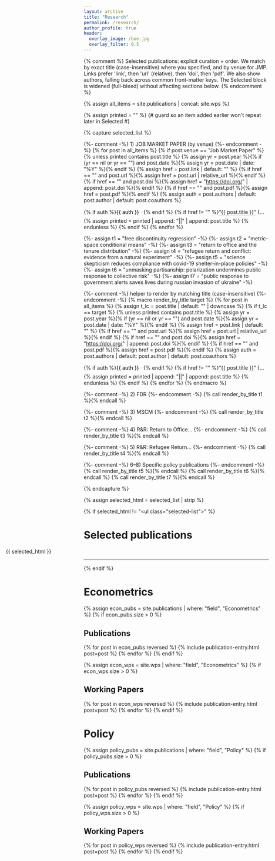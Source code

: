 ```yaml
---
layout: archive
title: "Research"
permalink: /research/
author_profile: true
header:
  overlay_image: /boe.jpg
  overlay_filter: 0.5
---
```


{% comment %}
Selected publications: explicit curation + order.
We match by exact title (case-insensitive) where you specified, and by venue for JMP.
Links prefer 'link', then 'url' (relative), then 'doi', then 'pdf'.
We also show authors, falling back across common front-matter keys.
The Selected block is widened (full-bleed) without affecting sections below.
{% endcomment %}

{% assign all_items = site.publications | concat: site.wps %}

{% assign printed = "" %} {# guard so an item added earlier won't repeat later in Selected #}

{% capture selected_list %}
<ul class="selected-list">

  {%- comment -%} 1) JOB MARKET PAPER (by venue) {%- endcomment -%}
  {% for post in all_items %}
    {% if post.venue == "Job Market Paper" %}
      {% unless printed contains post.title %}
        {% assign yr = post.year %}{% if (yr == nil or yr == "") and post.date %}{% assign yr = post.date | date: "%Y" %}{% endif %}
        {% assign href = post.link | default: "" %}
        {% if href == "" and post.url %}{% assign href = post.url | relative_url %}{% endif %}
        {% if href == "" and post.doi %}{% assign href = "https://doi.org/" | append: post.doi %}{% endif %}
        {% if href == "" and post.pdf %}{% assign href = post.pdf %}{% endif %}
        {% assign auth = post.authors | default: post.author | default: post.coauthors %}
        <li class="one-line-pub">
          {% if auth %}<span class="pub-authors">{{ auth }}</span><span class="sep"> · </span>{% endif %}
          {% if href != "" %}<a href="{{ href }}" class="pub-title" target="_blank" rel="noopener">“{{ post.title }}”</a>
          {% else %}<span class="pub-title">“{{ post.title }}”</span>{% endif %}
          {% if yr %} <span class="pub-year">({{ yr }})</span>{% endif %}.
          <em class="pub-venue">{{ post.venue }}</em>
        </li>
        {% assign printed = printed | append: "||" | append: post.title %}
      {% endunless %}
    {% endif %}
  {% endfor %}

  {%- assign t1 = "free discontinuity regression" -%}
  {%- assign t2 = "metric-space conditional means" -%}
  {%- assign t3 = "return to office and the tenure distribution" -%}
  {%- assign t4 = "refugee return and conflict: evidence from a natural experiment" -%}
  {%- assign t5 = "science skepticism reduces compliance with covid-19 shelter-in-place policies" -%}
  {%- assign t6 = "unmasking partisanship: polarization undermines public response to collective risk" -%}
  {%- assign t7 = "public response to government alerts saves lives during russian invasion of ukraine" -%}

  {%- comment -%} helper to render by matching title (case-insensitive) {%- endcomment -%}
  {% macro render_by_title target %}
    {% for post in all_items %}
      {% assign t_lc = post.title | default: "" | downcase %}
      {% if t_lc == target %}
        {% unless printed contains post.title %}
          {% assign yr = post.year %}{% if (yr == nil or yr == "") and post.date %}{% assign yr = post.date | date: "%Y" %}{% endif %}
          {% assign href = post.link | default: "" %}
          {% if href == "" and post.url %}{% assign href = post.url | relative_url %}{% endif %}
          {% if href == "" and post.doi %}{% assign href = "https://doi.org/" | append: post.doi %}{% endif %}
          {% if href == "" and post.pdf %}{% assign href = post.pdf %}{% endif %}
          {% assign auth = post.authors | default: post.author | default: post.coauthors %}
          <li class="one-line-pub">
            {% if auth %}<span class="pub-authors">{{ auth }}</span><span class="sep"> · </span>{% endif %}
            {% if href != "" %}<a href="{{ href }}" class="pub-title" target="_blank" rel="noopener">“{{ post.title }}”</a>
            {% else %}<span class="pub-title">“{{ post.title }}”</span>{% endif %}
            {% if yr %} <span class="pub-year">({{ yr }})</span>{% endif %}.
            <em class="pub-venue">{{ post.venue }}</em>
          </li>
          {% assign printed = printed | append: "||" | append: post.title %}
        {% endunless %}
      {% endif %}
    {% endfor %}
  {% endmacro %}

  {%- comment -%} 2) FDR {%- endcomment -%}
  {% call render_by_title t1 %}{% endcall %}

  {%- comment -%} 3) MSCM {%- endcomment -%}
  {% call render_by_title t2 %}{% endcall %}

  {%- comment -%} 4) R&R: Return to Office… {%- endcomment -%}
  {% call render_by_title t3 %}{% endcall %}

  {%- comment -%} 5) R&R: Refugee Return… {%- endcomment -%}
  {% call render_by_title t4 %}{% endcall %}

  {%- comment -%} 6–8) Specific policy publications {%- endcomment -%}
  {% call render_by_title t5 %}{% endcall %}
  {% call render_by_title t6 %}{% endcall %}
  {% call render_by_title t7 %}{% endcall %}

</ul>
{% endcapture %}

{% assign selected_html = selected_list | strip %}

{% if selected_html != "<ul class=\"selected-list\"></ul>" %}
# Selected publications
<div class="selected-wide">
  {{ selected_html }}
</div>
<hr/>
{% endif %}

# Econometrics 

{% assign econ_pubs = site.publications | where: "field", "Econometrics" %}
{% if econ_pubs.size > 0 %}
## Publications
{% for post in econ_pubs reversed %}
  {% include publication-entry.html post=post %}
{% endfor %}
{% endif %}

{% assign econ_wps = site.wps | where: "field", "Econometrics" %}
{% if econ_wps.size > 0 %}
## Working Papers
{% for post in econ_wps reversed %}
  {% include publication-entry.html post=post %}
{% endfor %}
{% endif %}

# Policy

{% assign policy_pubs = site.publications | where: "field", "Policy" %}
{% if policy_pubs.size > 0 %}
## Publications
{% for post in policy_pubs reversed %}
  {% include publication-entry.html post=post %}
{% endfor %}
{% endif %}

{% assign policy_wps = site.wps | where: "field", "Policy" %}
{% if policy_wps.size > 0 %}
## Working Papers
{% for post in policy_wps reversed %}
  {% include publication-entry.html post=post %}
{% endfor %}
{% endif %}

<style>
/* one-line selected list */
.selected-list { list-style: none; padding-left: 0; margin-left: 0; }
.one-line-pub { margin: .35rem 0; line-height: 1.4; white-space: nowrap; overflow: hidden; text-overflow: ellipsis; }
.pub-authors { font-weight: 500; }
.pub-title { text-decoration: none; border-bottom: 1px solid rgba(0,0,0,.15); }
.pub-title:hover { border-bottom-color: rgba(0,0,0,.35); }
.pub-year { color: #666; }
.pub-venue { font-style: italic; color: #444; }
.sep { color: #aaa; }

/* make ONLY the Selected block full-bleed */
.selected-wide {
  position: relative;
  left: 50%;
  right: 50%;
  margin-left: -50vw;
  margin-right: -50vw;
  width: 100vw;
  padding-left: 1rem;
  padding-right: 1rem;
}
</style>
